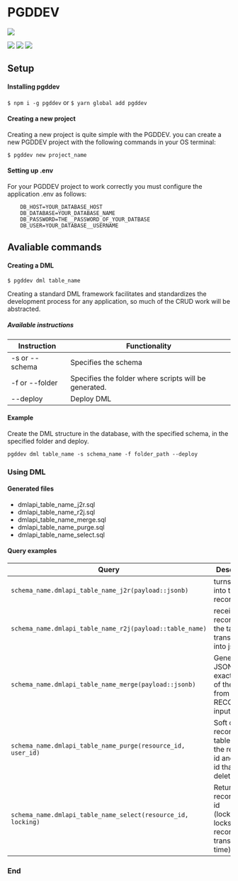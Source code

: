 # PGDDEV

![](https://desenroladev.com.br/public/logo-180x180.png)

![](https://img.shields.io/github/stars/Desenroladev/pgddev.svg) ![](https://img.shields.io/github/forks/Desenroladev/pgddev.svg) ![](https://img.shields.io/github/issues/Desenroladev/pgddev.svg)

## Setup

#### Installing pgddev

`$ npm i -g pgddev` or `$ yarn global add pgddev`

#### Creating a new project

Creating a new project is quite simple with the PGDDEV. you can create a new PGDDEV project with the following commands in your OS terminal:

`$ pgddev new project_name`

#### Setting up .env

For your PGDDEV project to work correctly you must configure the application .env as follows:

```.env
	DB_HOST=YOUR_DATABASE_HOST
	DB_DATABASE=YOUR_DATABASE_NAME
	DB_PASSWORD=THE__PASSWORD_OF_YOUR_DATBASE
	DB_USER=YOUR_DATABASE__USERNAME

```

## Avaliable commands

#### Creating a DML

`$ pgddev dml table_name`

Creating a standard DML framework facilitates and standardizes the development process for any application, so much of the CRUD work will be abstracted.

##### Available instructions

| Instruction    | Functionality                                         |
| -------------- | ----------------------------------------------------- |
| -s or --schema | Specifies the schema                                  |
| -f or --folder | Specifies the folder where scripts will be generated. |
| --deploy       | Deploy DML                                            |

#### Example

Create the DML structure in the database, with the specified schema, in the specified folder and deploy.

`pgddev dml table_name -s schema_name -f folder_path --deploy`

### Using DML

#### Generated files

- dmlapi_table_name_j2r.sql
- dmlapi_table_name_r2j.sql
- dmlapi_table_name_merge.sql
- dmlapi_table_name_purge.sql
- dmlapi_table_name_select.sql

#### Query examples

| Query                                                        | Description                                                                       |
| ------------------------------------------------------------ | --------------------------------------------------------------------------------- |
| `schema_name.dmlapi_table_name_j2r(payload::jsonb)`          | turns a jsonb into table record.                                                  |
| `schema_name.dmlapi_table_name_r2j(payload::table_name)`     | receives a record from the table and transforms it into jsonb.                    |
| `schema_name.dmlapi_table_name_merge(payload::jsonb)`        | Generates a JSON in the exact format of the table from a RECORD input.            |
| `schema_name.dmlapi_table_name_purge(resource_id, user_id)`  | Soft delete a record in a table from the resource id and user id that deleted it. |
| `schema_name.dmlapi_table_name_select(resource_id, locking)` | Returns record from id (locking=true locks the record at transaction time)        |

### End

